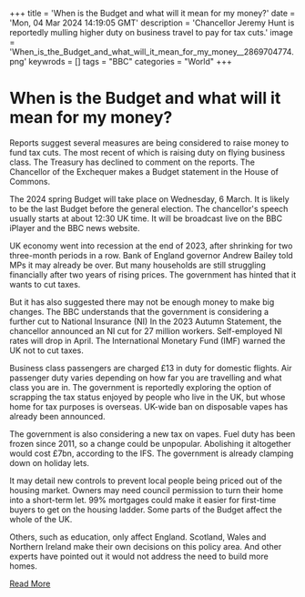 +++
title = 'When is the Budget and what will it mean for my money?'
date = 'Mon, 04 Mar 2024 14:19:05 GMT'
description = 'Chancellor Jeremy Hunt is reportedly mulling higher duty on business travel to pay for tax cuts.'
image = 'When_is_the_Budget_and_what_will_it_mean_for_my_money__2869704774.png'
keywrods =  []
tags = "BBC" 
categories = "World" 
+++

# When is the Budget and what will it mean for my money?

Reports suggest several measures are being considered to raise money to fund tax cuts.
The most recent of which is raising duty on flying business class.
The Treasury has declined to comment on the reports.
The Chancellor of the Exchequer makes a Budget statement in the House of Commons.

The 2024 spring Budget will take place on Wednesday, 6 March.
It is likely to be the last Budget before the general election.
The chancellor<bb>'s speech usually starts at about 12:30 UK time.
It will be broadcast live on the BBC iPlayer and the BBC news website.

UK economy went into recession at the end of 2023, after shrinking for two three-month periods in a row.
Bank of England governor Andrew Bailey told MPs it may already be over.
But many households are still struggling financially after two years of rising prices.
The government has hinted that it wants to cut taxes.

But it has also suggested there may not be enough money to make big changes.
The BBC understands that the government is considering a further cut to National Insurance (NI) In the 2023 Autumn Statement, the chancellor announced an NI cut for 27 million workers.
Self-employed NI rates will drop in April.
The International Monetary Fund (IMF) warned the UK not to cut taxes.

Business class passengers are charged £13 in duty for domestic flights.
Air passenger duty varies depending on how far you are travelling and what class you are in.
The government is reportedly exploring the option of scrapping the tax status enjoyed by people who live in the UK, but whose home for tax purposes is overseas.
UK-wide ban on disposable vapes has already been announced.

The government is also considering a new tax on vapes.
Fuel duty has been frozen since 2011, so a change could be unpopular.
Abolishing it altogether would cost £7bn, according to the IFS.
The government is already clamping down on holiday lets.

It may detail new controls to prevent local people being priced out of the housing market.
Owners may need council permission to turn their home into a short-term let.
99% mortgages could make it easier for first-time buyers to get on the housing ladder.
Some parts of the Budget affect the whole of the UK.

Others, such as education, only affect England.
Scotland, Wales and Northern Ireland make their own decisions on this policy area.
And other experts have pointed out it would not address the need to build more homes.


[Read More](https://www.bbc.co.uk/news/business-68359756)
